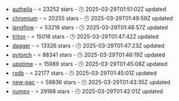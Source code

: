 - [authelia](https://github.com/authelia/authelia) - ⭐ 23252 stars - 🕒 2025-03-29T01:51:02Z updated
- [chromium](https://github.com/chromium/chromium) - ⭐ 20255 stars - 🕒 2025-03-29T01:49:59Z updated
- [langflow](https://github.com/langflow-ai/langflow) - ⭐ 53216 stars - 🕒 2025-03-29T01:48:57Z updated
- [triton](https://github.com/triton-lang/triton) - ⭐ 15016 stars - 🕒 2025-03-29T01:47:42Z updated
- [dagger](https://github.com/dagger/dagger) - ⭐ 13326 stars - 🕒 2025-03-29T01:47:23Z updated
- [pytorch](https://github.com/pytorch/pytorch) - ⭐ 88341 stars - 🕒 2025-03-29T01:46:19Z updated
- [upptime](https://github.com/upptime/upptime) - ⭐ 15989 stars - 🕒 2025-03-29T01:45:08Z updated
- [rxdb](https://github.com/pubkey/rxdb) - ⭐ 22177 stars - 🕒 2025-03-29T01:45:01Z updated
- [new-pac](https://github.com/Alvin9999/new-pac) - ⭐ 59836 stars - 🕒 2025-03-29T01:43:35Z updated
- [numpy](https://github.com/numpy/numpy) - ⭐ 29168 stars - 🕒 2025-03-29T01:42:01Z updated
